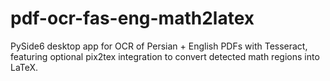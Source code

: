 # pdf-ocr-fas-eng-math2latex
PySide6 desktop app for OCR of Persian + English PDFs with Tesseract, featuring optional pix2tex integration to convert detected math regions into LaTeX.
